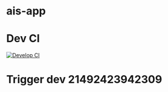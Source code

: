 # ais-app

# Dev CI
[![Develop CI](https://github.com/kubeops-learning/ais-app/actions/workflows/develop-ci.yml/badge.svg)](https://github.com/kubeops-learning/ais-app/actions/workflows/develop-ci.yml)


# Trigger dev 21492423942309